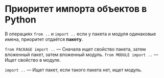 
# Приоритет импорта объектов в Python

В операциях `from ..` и `import ..` если у пакета и модуля одинаковые имена, приоритет отдаётся __пакету__.

`from PACKAGE import ..` &mdash; Сначала ищет свойство пакета, затем вложенный пакет, затем вложенный модуль.
`from MODULE import ..` &mdash; Ищет свойство в модуле.

`import ..` &mdash; Ищет пакет, если такого пакета нет, ищет модуль.
